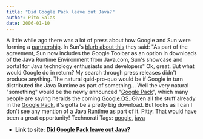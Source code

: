 ```yaml
---
title: "Did Google Pack leave out Java?"
author: Pito Salas
date: 2006-01-10
---
```


A little while ago there was a lot of press about how Google and Sun were
forming a [partnership](<http://www.sun.com/2005-1004/feature/>).  In Sun's
[blurb about this](<http://www.sun.com/2005-1004/feature/>) they said: "As
part of the agreement, Sun now includes the Google Toolbar as an option in
downloads of the Java Runtime Environment from Java.com, Sun's showcase and
portal for Java technology enthusiasts and developers" Ok, great. But what
would Google do in return? My search through press releases didn't produce
anything. The natural quid-pro-quo would be if Google in turn distributed the
Java Runtime as part of something… Well the very natural "something" would be
the newly announced "[Google
Pack](<http://pack.google.com/pack_installer_required.html>)", which many
people are saying heralds the coming [Google OS.
](<http://www.kottke.org/04/04/google-operating-system>) Given all the stuff
already in the [Google
Pack](<http://pack.google.com/pack_installer_required.html>), it's gotta be a
pretty big download. But looks as I can I don't see any mention of a Java
Runtime as part of it. Pitty. That would have been a great opportunity!
Technorati Tags: [google](<http://www.technorati.com/tag/google>),
[java](<http://www.technorati.com/tag/java>)


* **Link to site:** **[Did Google Pack leave out Java?](None)**
